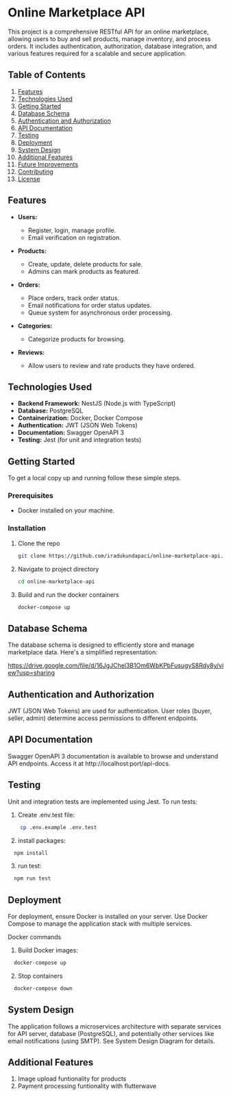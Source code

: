 # Online Marketplace API

This project is a comprehensive RESTful API for an online marketplace, allowing users to buy and sell products, manage inventory, and process orders. It includes authentication, authorization, database integration, and various features required for a scalable and secure application.

## Table of Contents

1. [Features](#features)
2. [Technologies Used](#technologies-used)
3. [Getting Started](#getting-started)
4. [Database Schema](#database-schema)
5. [Authentication and Authorization](#authentication-and-authorization)
6. [API Documentation](#api-documentation)
7. [Testing](#testing)
8. [Deployment](#deployment)
9. [System Design](#system-design)
10. [Additional Features](#additional-features)
11. [Future Improvements](#future-improvements)
12. [Contributing](#contributing)
13. [License](#license)

## Features

- **Users:**

  - Register, login, manage profile.
  - Email verification on registration.

- **Products:**

  - Create, update, delete products for sale.
  - Admins can mark products as featured.

- **Orders:**

  - Place orders, track order status.
  - Email notifications for order status updates.
  - Queue system for asynchronous order processing.

- **Categories:**

  - Categorize products for browsing.

- **Reviews:**
  - Allow users to review and rate products they have ordered.

## Technologies Used

- **Backend Framework:** NestJS (Node.js with TypeScript)
- **Database:** PostgreSQL
- **Containerization:** Docker, Docker Compose
- **Authentication:** JWT (JSON Web Tokens)
- **Documentation:** Swagger OpenAPI 3
- **Testing:** Jest (for unit and integration tests)

## Getting Started

To get a local copy up and running follow these simple steps.

### Prerequisites

- Docker installed on your machine.

### Installation

1. Clone the repo
   ```sh
   git clone https://github.com/iradukundapaci/online-marketplace-api.git
   ```
2. Navigate to project directory
   ```sh
   cd online-marketplace-api
   ```
3. Build and run the docker containers
   ```sh
   docker-compose up
   ```

## Database Schema

The database schema is designed to efficiently store and manage marketplace data. Here's a simplified representation:

https://drive.google.com/file/d/16JgJChel3B1Om6WbKPbFusugyS8Rdy8y/view?usp=sharing

## Authentication and Authorization

JWT (JSON Web Tokens) are used for authentication. User roles (buyer, seller, admin) determine access permissions to different endpoints.

## API Documentation

Swagger OpenAPI 3 documentation is available to browse and understand API endpoints. Access it at http://localhost:port/api-docs.

## Testing

Unit and integration tests are implemented using Jest. To run tests:

1. Create .env.test file:

```sh
    cp .env.example .env.test
```

2. install packages:

```sh
  npm install
```

3. run test:

```sh
  npm run test
```

## Deployment

For deployment, ensure Docker is installed on your server. Use Docker Compose to manage the application stack with multiple services.

Docker commands

1. Build Docker images:

```sh
  docker-compose up
```

2. Stop containers

```sh
  docker-compose down
```

## System Design

The application follows a microservices architecture with separate services for API server, database (PostgreSQL), and potentially other services like email notifications (using SMTP). See System Design Diagram for details.

## Additional Features

1. Image upload funtionality for products
2. Payment processing funtionality with flutterwave
